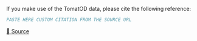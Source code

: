 If you make use of the TomatOD data, please cite the following reference:

``` bibtex
PASTE HERE CUSTOM CITATION FROM THE SOURCE URL
```

[🔗 Source](https://github.com/up2metric/tomatOD#citations)